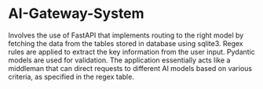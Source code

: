 # AI-Gateway-System

Involves the use of FastAPI that implements routing to the right model by fetching the data from the tables stored in database using sqlite3. Regex rules are applied to extract the key information from the user input. Pydantic models are used for validation. The application essentially acts like a middleman that can direct requests to different AI models based on various criteria, as specified in the regex table. 
